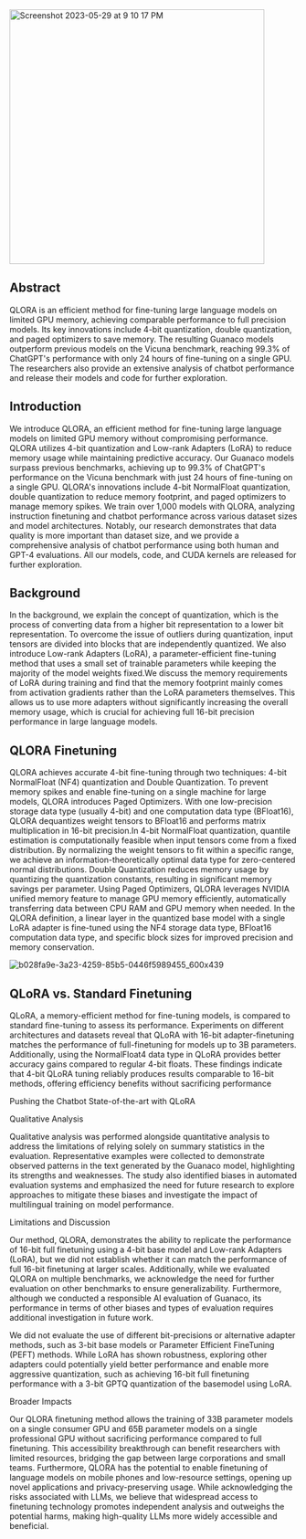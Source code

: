 
<img width="446" alt="Screenshot 2023-05-29 at 9 10 17 PM" src="https://github.com/rashmimarganiatgithub/LLMS_in_2023/assets/24475962/d73d27a8-68e2-4fe6-a7ee-88c05eed776d">


## Abstract

QLORA is an efficient method for fine-tuning large language models on limited GPU memory, achieving comparable performance to full precision models. 
Its key innovations include 4-bit quantization, double quantization, and paged optimizers to save memory. 
The resulting Guanaco models outperform previous models on the Vicuna benchmark, reaching 99.3% of ChatGPT's performance with only 24 hours of fine-tuning on a single GPU. 
The researchers also provide an extensive analysis of chatbot performance and release their models and code for further exploration.



## Introduction

We introduce QLORA, an efficient method for fine-tuning large language models on limited GPU memory without compromising performance. 
QLORA utilizes 4-bit quantization and Low-rank Adapters (LoRA) to reduce memory usage while maintaining predictive accuracy. 
Our Guanaco models surpass previous benchmarks, achieving up to 99.3% of ChatGPT's performance on the Vicuna benchmark with just 24 hours of fine-tuning on a single GPU.
QLORA's innovations include 4-bit NormalFloat quantization, double quantization to reduce memory footprint, and paged optimizers to manage memory spikes. 
We train over 1,000 models with QLORA, analyzing instruction finetuning and chatbot performance across various dataset sizes and model architectures. 
Notably, our research demonstrates that data quality is more important than dataset size, and we provide a comprehensive analysis of chatbot performance using both human and GPT-4 
evaluations. All our models, code, and CUDA kernels are released for further exploration.


## Background

In the background, we explain the concept of quantization, which is the process of converting data from a higher bit representation to a 
lower bit representation. To overcome the issue of outliers during quantization, input tensors are divided into blocks that are independently quantized. 
We also introduce Low-rank Adapters (LoRA), a parameter-efficient fine-tuning method that uses a small set of trainable parameters while keeping the majority of 
the model weights fixed.We discuss the memory requirements of LoRA during training and find that the memory footprint mainly comes from activation gradients 
rather than the LoRA parameters themselves. This allows us to use more adapters without significantly increasing the overall memory usage, which is crucial for achieving 
full 16-bit precision performance in large language models.


## QLORA Finetuning

QLORA achieves accurate 4-bit fine-tuning through two techniques: 4-bit NormalFloat (NF4) quantization and Double Quantization. 
To prevent memory spikes and enable fine-tuning on a single machine for large models, QLORA introduces Paged Optimizers. 
With one low-precision storage data type (usually 4-bit) and one computation data type (BFloat16), QLORA dequantizes weight tensors to BFloat16 and performs matrix 
multiplication in 16-bit precision.In 4-bit NormalFloat quantization, quantile estimation is computationally feasible when input tensors 
come from a fixed distribution. By normalizing the weight tensors to fit within a specific range, we achieve an information-theoretically optimal data type for 
zero-centered normal distributions. Double Quantization reduces memory usage by quantizing the quantization constants, resulting in significant memory savings per parameter.
Using Paged Optimizers, QLORA leverages NVIDIA unified memory feature to manage GPU memory efficiently, automatically 
transferring data between CPU RAM and GPU memory when needed. In the QLORA definition, a linear layer in the quantized base model with a single LoRA adapter is 
fine-tuned using the NF4 storage data type, BFloat16 computation data type, and specific block sizes for improved precision and memory conservation.

![b028fa9e-3a23-4259-85b5-0446f5989455_600x439](https://github.com/rashmimarganiatgithub/LLMS_in_2023/assets/24475962/e8f58d42-cbdd-4735-a75b-7103ce978e42)


## QLoRA vs. Standard Finetuning

QLoRA, a memory-efficient method for fine-tuning models, is compared to standard fine-tuning to assess its performance. Experiments on different architectures and datasets reveal that QLoRA with 16-bit adapter-finetuning matches the performance of full-finetuning for models up to 3B parameters. Additionally, using the NormalFloat4 data type in QLoRA provides better accuracy gains compared to regular 4-bit floats. These findings indicate that 4-bit QLoRA tuning reliably produces results comparable to 16-bit methods, offering efficiency benefits without sacrificing performance

Pushing the Chatbot State-of-the-art with QLoRA


Qualitative Analysis

Qualitative analysis was performed alongside quantitative analysis to address the limitations of relying solely on summary statistics in the evaluation. Representative examples were collected to demonstrate observed patterns in the text generated by the Guanaco model, highlighting its strengths and weaknesses. The study also identified biases in automated evaluation systems and emphasized the need for future research to explore approaches to mitigate these biases and investigate the impact of multilingual training on model performance.

Limitations and Discussion

Our method, QLORA, demonstrates the ability to replicate the performance of 16-bit full finetuning using a 4-bit base model and Low-rank Adapters (LoRA), but we did not establish whether it can match the performance of full 16-bit finetuning at larger scales. Additionally, while we evaluated QLORA on multiple benchmarks, we acknowledge the need for further evaluation on other benchmarks to ensure generalizability. Furthermore, although we conducted a responsible AI evaluation of Guanaco, its performance in terms of other biases and types of evaluation requires additional investigation in future work.

We did not evaluate the use of different bit-precisions or alternative adapter methods, such as 3-bit base models or Parameter Efficient FineTuning (PEFT) methods. While LoRA has shown robustness, exploring other adapters could potentially yield better performance and enable more aggressive quantization, such as achieving 16-bit full finetuning performance with a 3-bit GPTQ quantization of the basemodel using LoRA.


Broader Impacts

Our QLORA finetuning method allows the training of 33B parameter models on a single consumer GPU and 65B parameter models on a single professional GPU without sacrificing performance compared to full finetuning. This accessibility breakthrough can benefit researchers with limited resources, bridging the gap between large corporations and small teams. Furthermore, QLORA has the potential to enable finetuning of language models on mobile phones and low-resource settings, opening up novel applications and privacy-preserving usage. While acknowledging the risks associated with LLMs, we believe that widespread access to finetuning technology promotes independent analysis and outweighs the potential harms, making high-quality LLMs more widely accessible and beneficial.
